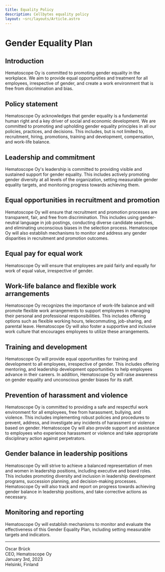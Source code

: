 ```yaml
---
title: Equality Policy
description: Cellbytes equality policy
layout: ~src/layouts/Article.astro
---
```


# Gender Equality Plan  

## Introduction

Hematoscope Oy is committed to promoting gender equality in the workplace. We aim to provide equal opportunities and treatment for all employees, irrespective of gender, and create a work environment that is free from discrimination and bias.

## Policy statement

Hematoscope Oy acknowledges that gender equality is a fundamental human right and a key driver of social and economic development. We are committed to promoting and upholding gender equality principles in all our policies, practices, and decisions. This includes, but is not limited to, recruitment, hiring, promotions, training and development, compensation, and work-life balance.

## Leadership and commitment

Hematoscope Oy's leadership is committed to providing visible and sustained support for gender equality. This includes actively promoting gender diversity at all levels of the organization, setting measurable gender equality targets, and monitoring progress towards achieving them.

## Equal opportunities in recruitment and promotion

Hematoscope Oy will ensure that recruitment and promotion processes are transparent, fair, and free from discrimination. This includes using gender-neutral language in job postings, conducting diverse candidate searches, and eliminating unconscious biases in the selection process. Hematoscope Oy will also establish mechanisms to monitor and address any gender disparities in recruitment and promotion outcomes.

## Equal pay for equal work

Hematoscope Oy will ensure that employees are paid fairly and equally for work of equal value, irrespective of gender.

## Work-life balance and flexible work arrangements

Hematoscope Oy recognizes the importance of work-life balance and will promote flexible work arrangements to support employees in managing their personal and professional responsibilities. This includes offering options such as flexible working hours, telecommuting, job-sharing, and parental leave. Hematoscope Oy will also foster a supportive and inclusive work culture that encourages employees to utilize these arrangements.

## Training and development

Hematoscope Oy will provide equal opportunities for training and development to all employees, irrespective of gender. This includes offering mentoring, and leadership development opportunities to help employees advance in their careers. In addition, Hematoscope Oy will raise awareness on gender equality and unconscious gender biases for its staff.

## Prevention of harassment and violence

Hematoscope Oy is committed to providing a safe and respectful work environment for all employees, free from harassment, bullying, and violence. This includes implementing robust policies and procedures to prevent, address, and investigate any incidents of harassment or violence based on gender. Hematoscope Oy will also provide support and assistance to employees who experience harassment or violence and take appropriate disciplinary action against perpetrators.

## Gender balance in leadership positions

Hematoscope Oy will strive to achieve a balanced representation of men and women in leadership positions, including executive and board roles. This includes promoting diversity and inclusion in leadership development programs, succession planning, and decision-making processes. Hematoscope Oy will also track and report on progress towards achieving gender balance in leadership positions, and take corrective actions as necessary.

## Monitoring and reporting

Hematoscope Oy will establish mechanisms to monitor and evaluate the effectiveness of this Gender Equality Plan, including setting measurable targets and indicators.

---

Oscar Brück  
CEO, Hematoscope Oy  
January 3rd, 2023  
Helsinki, Finland
